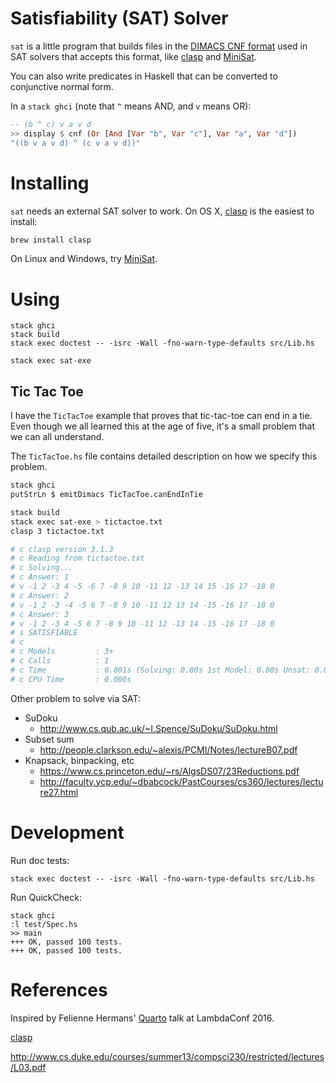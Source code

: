 # Satisfiability (SAT) Solver

`sat` is a little program that builds files in the [DIMACS CNF
format](http://www.satcompetition.org/2009/format-benchmarks2009.html) used in
SAT solvers that accepts this format, like
[clasp](http://www.cs.uni-potsdam.de/clasp/) and [MiniSat](http://minisat.se/).

You can also write predicates in Haskell that can be converted to conjunctive normal form.

In a `stack ghci` (note that `^` means AND, and `v` means OR):

```haskell
-- (b ^ c) v a v d
>> display $ cnf (Or [And [Var "b", Var "c"], Var "a", Var "d"])
"((b v a v d) ^ (c v a v d))"
```

# Installing

`sat` needs an external SAT solver to work. On OS X, [clasp](http://www.cs.uni-potsdam.de/clasp/) is the easiest to install:

```bash
brew install clasp
```

On Linux and Windows, try [MiniSat](http://minisat.se/).

# Using

```
stack ghci
stack build
stack exec doctest -- -isrc -Wall -fno-warn-type-defaults src/Lib.hs

stack exec sat-exe
```

## Tic Tac Toe

I have the `TicTacToe` example that proves that tic-tac-toe can end in a tie.
Even though we all learned this at the age of five, it's a small problem that
we can all understand.

The `TicTacToe.hs` file contains detailed description on how we specify this
problem.

```bash
stack ghci
putStrLn $ emitDimacs TicTacToe.canEndInTie

stack build
stack exec sat-exe > tictactoe.txt
clasp 3 tictactoe.txt

# c clasp version 3.1.3
# c Reading from tictactoe.txt
# c Solving...
# c Answer: 1
# v -1 2 -3 4 -5 -6 7 -8 9 10 -11 12 -13 14 15 -16 17 -18 0
# c Answer: 2
# v -1 2 -3 -4 -5 6 7 -8 9 10 -11 12 13 14 -15 -16 17 -18 0
# c Answer: 3
# v -1 2 -3 4 -5 6 7 -8 9 10 -11 12 -13 14 -15 -16 17 -18 0
# s SATISFIABLE
# c
# c Models         : 3+
# c Calls          : 1
# c Time           : 0.001s (Solving: 0.00s 1st Model: 0.00s Unsat: 0.00s)
# c CPU Time       : 0.000s
```

Other problem to solve via SAT:

- SuDoku
  - http://www.cs.qub.ac.uk/~I.Spence/SuDoku/SuDoku.html
- Subset sum
  - http://people.clarkson.edu/~alexis/PCMI/Notes/lectureB07.pdf
- Knapsack, binpacking, etc
  - https://www.cs.princeton.edu/~rs/AlgsDS07/23Reductions.pdf
  - http://faculty.ycp.edu/~dbabcock/PastCourses/cs360/lectures/lecture27.html

# Development

Run doc tests:

```
stack exec doctest -- -isrc -Wall -fno-warn-type-defaults src/Lib.hs
```

Run QuickCheck:

```
stack ghci
:l test/Spec.hs
>> main
+++ OK, passed 100 tests.
+++ OK, passed 100 tests.
```

# References

Inspired by Felienne Hermans' [Quarto](https://github.com/Felienne/Quarto
) talk at LambdaConf 2016.

[clasp](http://www.cs.uni-potsdam.de/clasp/)

http://www.cs.duke.edu/courses/summer13/compsci230/restricted/lectures/L03.pdf
